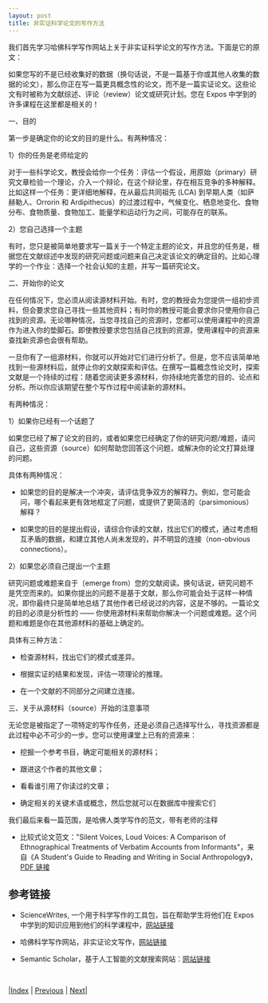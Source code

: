 ```yaml
---
layout: post
title: 非实证科学论文的写作方法
---
```


我们首先学习哈佛科学写作网站上关于非实证科学论文的写作方法。下面是它的原文：

如果您写的不是已经收集好的数据（换句话说，不是一篇基于你或其他人收集的数据的论文），那么你正在写一篇更具概念性的论文，而不是一篇实证论文。这些论文有时被称为文献综述、评论（review）论文或研究计划。您在 Expos 中学到的许多课程在这里都是相关的！

一、目的

第一步是确定你的论文的目的是什么。有两种情况：

1）你的任务是老师给定的

对于一些科学论文，教授会给你一个任务：评估一个假设，用原始（primary）研究文章检验一个理论，介入一个辩论，在这个辩论里，存在相互竞争的多种解释。比如这样一个任务：更详细地解释，在从最后共同祖先 (LCA) 到早期人类（如萨赫勒人、Orrorin 和 Ardipithecus）的过渡过程中，气候变化、栖息地变化、食物分布、食物质量、食物加工、能量学和运动行为之间，可能存在的联系。

2）您自己选择一个主题

有时，您只是被简单地要求写一篇关于一个特定主题的论文，并且您的任务是，根据您在文献综述中发现的研究问题或问题来自己决定该论文的确定目的。比如心理学的一个作业：选择一个社会认知的主题，并写一篇研究论文。

二、开始你的论文

在任何情况下，您必须从阅读源材料开始。有时，您的教授会为您提供一组初步资料，但会要求您自己寻找一些其他资料；有时你的教授可能会要求你只使用你自己找到的资源。无论哪种情况，当您寻找自己的资源时，您都可以使用课程中的资源作为进入你的垫脚石。即使教授要求您包括自己找到的资源，使用课程中的资源来查找新资源也会很有帮助。

一旦你有了一组源材料，你就可以开始对它们进行分析了。但是，您不应该简单地找到一些源材料后，就停止你的文献探索和评估。在撰写一篇概念性论文时，探索文献是一个持续的过程：随着您阅读更多源材料，你持续地完善您的目的、论点和分析。所以你应该期望在整个写作过程中阅读新的源材料。

有两种情况：

1）如果你已经有一个话题了

如果您已经了解了论文的目的，或者如果您已经确定了你的研究问题/难题，请问自己，这些资源（source）如何帮助您回答这个问题，或解决你的论文打算处理的问题。

具体有两种情况：

- 如果您的目的是解决一个冲突，请评估竞争双方的解释力。例如，您可能会问，哪个看起来更有效地框定了问题，或提供了更简洁的（parsimonious）解释？

- 如果您的目的是提出假设，请综合你读的文献，找出它们的模式，通过考虑相互矛盾的数据，和建立其他人尚未发现的，并不明显的连接（non-obvious connections）。

2）如果您必须自己提出一个主题

研究问题或难题来自于（emerge from）您的文献阅读。换句话说，研究问题不是凭空而来的。如果你提出的问题不是基于文献，那么你可能会处于这样一种情况，即你最终只是简单地总结了其他作者已经说过的内容，这是不够的。一篇论文的目的必须是分析性的 —— 你使用源材料来帮助你解决一个问题或难题。这个问题和难题是你在其他源材料的基础上确定的。

具体有三种方法：

- 检查源材料，找出它们的模式或差异。

- 根据实证的结果和发现，评估一项理论的推理。

- 在一个文献的不同部分之间建立连接。

三、关于从源材料（source）开始的注意事项

无论您是被指定了一项特定的写作任务，还是必须自己选择写什么，寻找资源都是此过程中必不可少的一步。您可以使用课堂上已有的资源来：

- 挖掘一个参考书目，确定可能相关的源材料；

- 跟进这个作者的其他文章；

- 看看谁引用了你读过的文章；

- 确定相关的关键术语或概念，然后您就可以在数据库中搜索它们

我们最后来看一篇范围，是哈佛人类学写作的范文，带有老师的注释

- 比较式论文范文："Silent Voices, Loud Voices:  A Comparison of Ethnographical Treatments of Verbatim Accounts from Informants"，来自《A Student's Guide to Reading and Writing in Social Anthropology》， [PDF 链接](https://www.anthrowrites.com/s/Annotated-Student-Paper-from-Anthro-Guide.pdf)

## 参考链接

- ScienceWrites, 一个用于科学写作的工具包，旨在帮助学生将他们在 Expos 中学到的知识应用到他们的科学课程中，[网站链接](http://sciencewrites.org/)

- 哈佛科学写作网站，非实证论文写作，[网站链接](https://www.sciencewrites.org/non-empirical-papers)

- Semantic Scholar，基于人工智能的文献搜索网站：[网站链接](https://www.semanticscholar.org/)

<br/>

|[Index](../../) | [Previous](3-0-non-emperical) | [Next](3-7-primary-second)|
